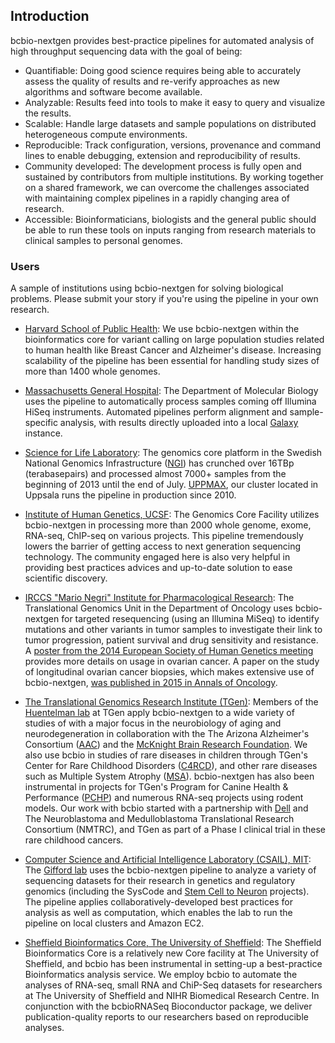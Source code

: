 ## Introduction

bcbio-nextgen provides best-practice pipelines for automated analysis of high throughput sequencing data with the goal of being:

* Quantifiable: Doing good science requires being able to accurately assess the quality of results and re-verify approaches as new algorithms and software become available.
* Analyzable: Results feed into tools to make it easy to query and visualize the results.
* Scalable: Handle large datasets and sample populations on distributed heterogeneous compute environments.
* Reproducible: Track configuration, versions, provenance and command lines to enable debugging, extension and reproducibility of results.
* Community developed: The development process is fully open and sustained by contributors from multiple institutions. By working together on a shared framework, we can overcome the challenges associated with maintaining complex pipelines in a rapidly changing area of research.
* Accessible: Bioinformaticians, biologists and the general public should be able to run these tools on inputs ranging from research materials to clinical samples to personal genomes.

### Users

A sample of institutions using bcbio-nextgen for solving biological problems. Please submit your story if you're using the pipeline in your own research.

* [Harvard School of Public Health](https://bioinformatics.sph.harvard.edu/): We use bcbio-nextgen within the bioinformatics core for variant calling on large population studies related to human health like Breast Cancer and Alzheimer's disease. Increasing scalability of the pipeline has been essential for handling study sizes of more than 1400 whole genomes.

* [Massachusetts General Hospital](https://molbio.mgh.harvard.edu/): The Department of Molecular Biology uses the pipeline to automatically process samples coming off Illumina HiSeq instruments. Automated pipelines perform alignment and sample-specific analysis, with results directly uploaded into a local [Galaxy](https://galaxyproject.org/) instance.

* [Science for Life Laboratory](https://www.scilifelab.se/): The genomics core platform in the Swedish National Genomics Infrastructure ([NGI](https://www.scilifelab.se/platforms/ngi/)) has crunched over 16TBp (terabasepairs) and processed almost 7000+ samples from the beginning of 2013 until the end of July. [UPPMAX](https://www.uppmax.uu.se/projects-and-collaborations/compute-and-storage/), our cluster located in Uppsala runs the pipeline in production since 2010.

* [Institute of Human Genetics, UCSF](https://humangenetics.ucsf.edu/): The Genomics Core Facility utilizes bcbio-nextgen in processing more than 2000 whole genome, exome, RNA-seq, ChIP-seq on various projects. This pipeline tremendously lowers the barrier of getting access to next generation sequencing technology. The community engaged here is also very helpful in providing best practices advices and up-to-date solution to ease scientific discovery.

* [IRCCS "Mario Negri" Institute for Pharmacological Research](https://www.marionegri.it/): The Translational Genomics Unit in the Department of Oncology uses bcbio-nextgen for targeted resequencing (using an Illumina MiSeq) to identify mutations and other variants in tumor samples to investigate their link to tumor progression, patient survival and drug sensitivity and resistance. A [poster from the 2014 European Society of Human Genetics meeting](https://github.com/chapmanb/bcbb/blob/master/posters/beltrame_ESHG_poster_05_2014.reduced.pdf) provides more details on usage in ovarian cancer. A paper on the study of longitudinal ovarian cancer biopsies, which makes extensive use of bcbio-nextgen, [was published in 2015 in Annals of Oncology](https://doi.org/10.1093/annonc/mdv164).

* [The Translational Genomics Research Institute (TGen)](https://www.tgen.org/): Members of the [Huentelman lab](https://www.tgen.org/faculty-profiles/matt-huentelman/) at TGen apply bcbio-nextgen to a wide variety of studies of with a major focus in the neurobiology of aging and neurodegeneration in collaboration with the The Arizona Alzheimer's Consortium ([AAC](http://azalz.org)) and the [McKnight Brain Research Foundation](https://mcknightbrain.org/). We also use bcbio in studies of rare diseases in children through TGen's Center for Rare Childhood Disorders ([C4RCD](https://www.tgen.org/patients/center-for-rare-childhood-disorders/)), and other rare diseases such as Multiple System Atrophy ([MSA](https://www.tgen.org/research-forms/neurological-disorders/multiple-system-atrophy/)). bcbio-nextgen has also been instrumental in projects for TGen's Program for Canine Health & Performance ([PCHP](https://www.tgen.org/patients/canine/)) and numerous RNA-seq projects using rodent models. Our work with bcbio started with a partnership with [Dell](https://www.dell.com) and The Neuroblastoma and Medulloblastoma Translational Research Consortium (NMTRC), and TGen as part of a Phase I clinical trial in these rare childhood cancers.

* [Computer Science and Artificial Intelligence Laboratory (CSAIL), MIT](https://www.csail.mit.edu/): The [Gifford lab](https://cgs.csail.mit.edu/) uses the bcbio-nextgen pipeline to analyze a variety of sequencing datasets for their research in genetics and regulatory genomics (including the SysCode and [Stem Cell to Neuron](http://stemcell.mit.edu/) projects). The pipeline applies collaboratively-developed best practices for analysis as well as computation, which enables the lab to run the pipeline on local clusters and Amazon EC2.

* [Sheffield Bioinformatics Core, The University of Sheffield](https://sbc.shef.ac.uk/): The Sheffield Bioinformatics Core is a relatively new Core facility at The University of Sheffield, and bcbio has been instrumental in setting-up a best-practice Bioinformatics analysis service. We employ bcbio to automate the analyses of RNA-seq, small RNA and ChiP-Seq datasets for researchers at The University of Sheffield and NIHR Biomedical Research Centre. In conjunction with the bcbioRNASeq Bioconductor package, we deliver publication-quality reports to our researchers based on reproducible analyses.
